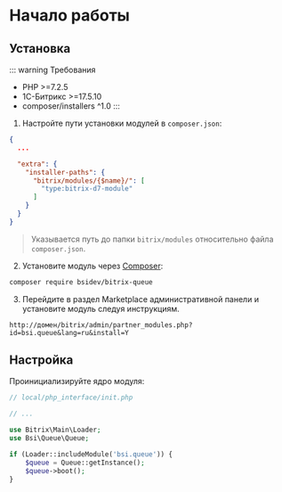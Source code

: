 # Начало работы

## Установка

::: warning Требования
- PHP >=7.2.5
- 1С-Битрикс >=17.5.10
- composer/installers ^1.0
:::

1. Настройте пути установки модулей в `composer.json`:

```json
{
  ...

  "extra": {
    "installer-paths": {
      "bitrix/modules/{$name}/": [
        "type:bitrix-d7-module"
      ]
    }
  }
}
```

> Указывается путь до папки `bitrix/modules` относительно файла `composer.json`.

2. Установите модуль через [Composer](https://getcomposer.org/):

```sh
composer require bsidev/bitrix-queue
```

3. Перейдите в раздел Marketplace административной панели и установите модуль следуя инструкциям.

```
http://домен/bitrix/admin/partner_modules.php?id=bsi.queue&lang=ru&install=Y
```

## Настройка

Проинициализируйте ядро модуля:

```php
// local/php_interface/init.php

// ...

use Bitrix\Main\Loader;
use Bsi\Queue\Queue;

if (Loader::includeModule('bsi.queue')) {
    $queue = Queue::getInstance();
    $queue->boot();
}
```
